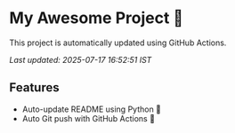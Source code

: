 # My Awesome Project 🚀

This project is automatically updated using GitHub Actions.

_Last updated: 2025-07-17 16:52:51 IST_

## Features
- Auto-update README using Python 🐍
- Auto Git push with GitHub Actions 🤖
